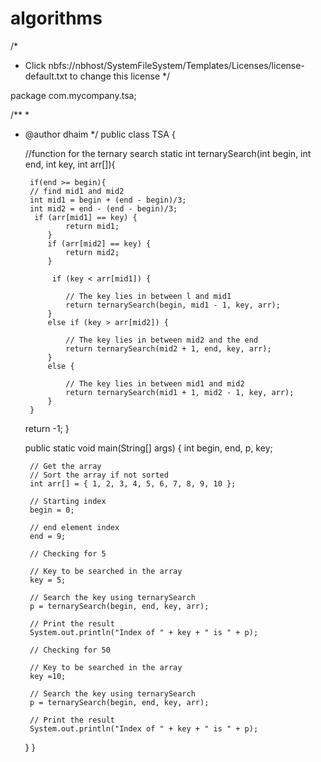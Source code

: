 # algorithms
/*
 * Click nbfs://nbhost/SystemFileSystem/Templates/Licenses/license-default.txt to change this license
 */

package com.mycompany.tsa;

/**
 *
 * @author dhaim
 */
public class TSA {
    
    
    //function for the ternary search 
    static int ternarySearch(int begin, int end, int key, int arr[]){
       
        if(end >= begin){
        // find mid1 and mid2
        int mid1 = begin + (end - begin)/3;
        int mid2 = end - (end - begin)/3;
         if (arr[mid1] == key) {
                return mid1;
            }
            if (arr[mid2] == key) {
                return mid2;
            }
            
             if (key < arr[mid1]) {
 
                // The key lies in between l and mid1
                return ternarySearch(begin, mid1 - 1, key, arr);
            }
            else if (key > arr[mid2]) {
 
                // The key lies in between mid2 and the end
                return ternarySearch(mid2 + 1, end, key, arr);
            }
            else {
 
                // The key lies in between mid1 and mid2
                return ternarySearch(mid1 + 1, mid2 - 1, key, arr);
            }
        }
        
    return -1;
    }

    public static void main(String[] args) {
        int begin, end, p, key;
 
        // Get the array
        // Sort the array if not sorted
        int arr[] = { 1, 2, 3, 4, 5, 6, 7, 8, 9, 10 };
 
        // Starting index
        begin = 0;
 
        // end element index
        end = 9;
 
        // Checking for 5
 
        // Key to be searched in the array
        key = 5;
 
        // Search the key using ternarySearch
        p = ternarySearch(begin, end, key, arr);
 
        // Print the result
        System.out.println("Index of " + key + " is " + p);
 
        // Checking for 50
 
        // Key to be searched in the array
        key =10;
 
        // Search the key using ternarySearch
        p = ternarySearch(begin, end, key, arr);
 
        // Print the result
        System.out.println("Index of " + key + " is " + p);
    }
}
    
